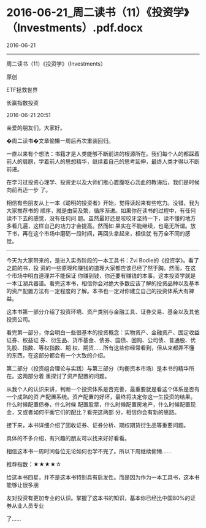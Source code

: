 # 2016-06-21_周二读书（11）《投资学》（Investments）.pdf.docx

2016-06-21

----

周⼆读书（11）《投资学》（Investments）

原创

ETF拯救世界

⻓赢指数投资

2016\-06\-21 20:51

亲爱的朋友们，⼤家好。

�周⼆读书�⽂章偷懒⼀周后再次重装回归。

⼀直以来有个想法：书籍才是⼈类能够不断前进的根源所在。我们每个⼈的都踩着前⼈的肩膀，学着前⼈的思想精华，继续着⾃⼰的思考延伸，最终⼈类才得以不断前进。

在学习过投资⼼理学、投资史以及⼤师们推⼼置腹呕⼼沥⾎的教诲后，我们是时候向前再迈⼀步 了。

相信有些朋友从上⼀本《聪明的投资者》开始，觉得读起来有些吃⼒。没错，我为⼤家推荐书的 顺序，就是由简及繁，循序渐进。如果你在读书的过程中，有任何读不下去的感觉，没有任何问 题。虽然最好还是咬咬⽛坚持⼀下，读不懂的地⽅多看⼏遍，这样⾃⼰的功⼒才会提⾼。然⽽如 果实在不能继续，也毫⽆所谓。放下书，再在这个市场中磨砺⼀段时间，再回头拿起来，相信就 有万全不同的感觉。

![](data:image/png;base64,iVBORw0KGgoAAAANSUhEUgAACNQAAAAICAIAAAC0g6deAAAACXBIWXMAAA7EAAAOxAGVKw4bAAAAtElEQVR4nO3duwmEQBSGUS9OYmSokRVYgIiNCtZjDxaj7rMDFwaXc6I72Z9/wcS6rsVb0zQFAAAAAAAAXBDzPOfeAAAAAAAAwO2llIZhEJ8AAAAAAAC4KqU0TVNd19/4FBF93+deBQAAAAAAwC11XVdV1b7vr/hUluU4jv58AgAAAAAA4KJYlkV5AgAAAAAA4Cdi27a2bXPPAAAAAAAA4K7O8zyO43PH85F3DQAAAAAAAH/jAXWRHuowEeF6AAAAAElFTkSuQmCC)

今天为⼤家带来的，是进⼊实务阶段的⼀本⼯具书：Zvi Bodie的《投资学》。看了之前的书，投 资的⼀些原理和赚钱的道理⼤家都应该已经了然于胸。然⽽，在这个市场中明⽩道理并不能保证 你赚到钱，你还要有赚钱的本事。这本投资学就是⼀本江湖兵器谱。看完这本书，相信你会对绝⼤多数应该了解的投资品种以及基本的资产配置⽅法有⼀定程度的了解。本书也⼀定对你建⽴⾃⼰的投资体系⼤有裨益。

这本书第⼀部分介绍了投资环境、资产类别与⾦融⼯具、证券交易、基⾦以及其他投资公司。

看完第⼀部分，你会明⽩⼀些很基本的投资概念：实物资产、⾦融资产、固定收益证券、权益证 券、衍⽣品、货币基⾦、债券、国债、回购、公司债、普通股、优先股、指数、等权指数、期 权、期货……所有这些你经常看到，但从来都弄不懂的东⻄，在这部分都会有⼀个⼤致的介绍。

第⼆部分（投资组合理论与实践）与第三部分（均衡资本市场）是本书的精华所在。这两部分着 重探讨了资产配置的问题。

从我个⼈的认识来讲，判断⼀个投资体系是否完善，最重要就是看这个体系是否有⼀个成熟的资 产配置系统。资产配置的好坏，最终将决定你这⼀⽣投资的结果。什么时候配置债券，什么时候 配置股票，什么时候配置房地产，什么时候配置现⾦，⼜或者如何平衡它们的配⽐？看完这两部 分，相信你会有新的思路。

接下来，本书详细介绍了固收证券、证券分析、期权期货衍⽣品等重要问题。

具体的不多介绍，有兴趣的朋友可以找来好好看看。

相信这本书⼀周时间各位⽆论如何也学不完了。所以下周继续偷懒……

推荐指数：★★★★☆

给这本书四星，并不是这本书特别具有启发性。⽽是因为作为⼀本⼯具书，这本书能够让很多朋

友对投资有更加专业的认识。掌握了这本书的知识，基本你已经⽐中国80%的证券从业⼈员专业

了……


